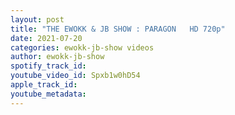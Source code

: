 ```yaml
---
layout: post
title: "THE EWOKK & JB SHOW : PARAGON   HD 720p"
date: 2021-07-20
categories: ewokk-jb-show videos
author: ewokk-jb-show
spotify_track_id: 
youtube_video_id: Spxb1w0hD54
apple_track_id: 
youtube_metadata: 
---
```

